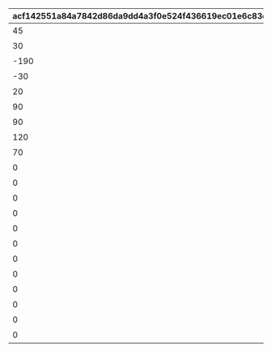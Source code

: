 |acf142551a84a7842d86da9dd4a3f0e524f436619ec01e6c83e71a8fe240889a|b72d76dbbd33411f0d516c32abf407d9ad3d8912aba2a4e1443c512ff2fe35af|a7b2b80cc080145809f49c3002820499b4b2c8e896050a6af71d190dfee04896|881615497cded85e22e7ec83b8c898038666b6030e5be97bb9da3b60f61bb537|c0fa2d55bf5ddc0afc208b17d914775b02512aa30257eda7c5e462ebd2ba3531|13b0d92a254267eec64a615ab0939ae8db9c3806f14aed44fe9555ec528f58e8|53131acbc841c32654219603418842088567545226997b25ef340dd1e7a5fa15|7c3271b0f0144d6c50fd2f02478cfd702236f68aead8718c579e1ca0ae0775f6|bbd516ed9a61502d99f9b396da4348bdb90fa17a1252aa810c3f24e596b22bad|a1b3ec6d0d086cc20cf097749238863dfcc9afcc2d6c5cd6e86ac681bc07a917|94ff8f5520f28aa72e676669464975d6ebb6f87445bcf04c6074dd0fb9d8ed8b|b342eadc2ff112e9533240f0724b71abc0bc610473e0037da0f7a4bb2cba2d2d|0427f7b69b13db2c7d3f6c31247e5526806d1c572321381ebaf3b81855cd3741|bd4c59e6cc67cefb94d98b6f24ead37cfcb1bfd4d7855ccbaa1618e1a7dc30ac|9de51aaca61c0a1ce4ad1e9181fd10abd86420094d4628e63733736517a9f722|
| --- | --- | --- | --- | --- | --- | --- | --- | --- | --- | --- | --- | --- | --- | --- |
|45|10|501010001|1|雲海の山脈|11002012|0|400|200010|4003002|雲をつらぬく山脈|400|195|4003001|31001|
|30|10|501010002|1|密林の大樹|11005013|0|300|200020|4003004|深い森の奥に存在する1本の大樹|300|-110|4003003|31002|
|-190|10|501010003|1|断崖の遺跡|11007014|0|200|200030|4003006|断崖絶壁で発見された遺跡|200|-570|4003005|31003|
|-30|10|501010004|1|蒼海の孤塔|11011017|0|100|200040|4003008|大海原にそびえる謎の巨塔|100|750|4003007|31004|
|20|10|501010005|1|毒瘴の闇稜|11014014|0|100|200050|4003010|瘴気渦巻く常闇の孤峰|100|465|4003009|31005|
|90|10|501010006|1|緑竜の骸嶺|11026014|0|100|200060|4003012|厳峰に佇む竜の寝床|100|360|4003011|31006|
|90|10|501010007|1|天上の浮城|11035014|0|100|200070|4003014|天空の番人が静かに眠る聖城|100|130|4003013|31007|
|120|10|501010008|1|砂瀑の底都|11047014|0|100|200080|4003018|砂の大瀑布が落ちゆく果ての都|100|-50|4003017|31008|
|70|10|501010009|1|紺碧の王砦|11057014|0|100|200090|4003020|紺碧の底に君臨する海王の城砦|100|-360|4003019|31009|
|0|10|501010010|1|四彩の霊峰|11062014|0|0|0|4003022|四季彩りし霊狐の仙境|100|0|4003021|31010|
|0|10|0|1|スペシャルダンジョン|0|31006|100|0|4003016|期間限定ダンジョンの踏破に挑戦|100|0|4003015|32001|
|0|10|0|1|スペシャルダンジョン|0|31006|100|0|0|期間限定ダンジョンの踏破に挑戦|100|0|0|32002|
|0|10|0|1|スペシャルダンジョン|0|31006|100|0|0|期間限定ダンジョンの踏破に挑戦|100|0|0|32003|
|0|10|0|1|スペシャルダンジョン|0|31006|100|0|0|期間限定ダンジョンの踏破に挑戦|100|0|0|32004|
|0|10|0|1|スペシャルダンジョン|0|31006|100|0|0|期間限定ダンジョンの踏破に挑戦|100|0|0|32005|
|0|10|0|1|スペシャルダンジョン|0|31006|100|0|0|期間限定ダンジョンの踏破に挑戦|100|0|0|32006|
|0|10|0|1|スペシャルダンジョン|0|31006|100|0|0|期間限定ダンジョンの踏破に挑戦|100|0|0|32007|
|0|10|0|1|スペシャルダンジョン|0|31006|100|0|0|期間限定ダンジョンの踏破に挑戦|100|0|0|32008|
|0|10|0|1|スペシャルダンジョン|0|31006|100|0|0|期間限定ダンジョンの踏破に挑戦|100|0|0|32009|
|0|10|0|1|スペシャルダンジョン|0|31006|100|0|0|期間限定ダンジョンの踏破に挑戦|100|0|0|32010|
|0|10|0|1|スペシャルダンジョン|0|31006|100|0|0|期間限定ダンジョンの踏破に挑戦|100|0|0|32011|